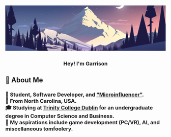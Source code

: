 <!-- Intro -->
<h1 align="center">
  <img src="Images/Banner.png">
</h1>
<h3 align="center">
  Hey! I'm Garrison
</h3>

<!-- About -->
<h2>💬 About Me</h2>
<h3>

  👋 Student, Software Developer, and ["Microinfluencer"](https://twitch.tv/lunaticginger7).<br>
  💠 From North Carolina, USA.<br>
  🎓 Studying at [Trinity College Dublin](https://www.tcd.ie) for an undergraduate degree in Computer Science and Business.<br>
    <!--💻 Currently employed by [Beast Philanthropy](https://beastphilanthropy.org) as a Software Engineer.<br> -->
  🧠 My aspirations include game development (PC/VR), AI, and miscellaneous tomfoolery.<br>

</h3>
